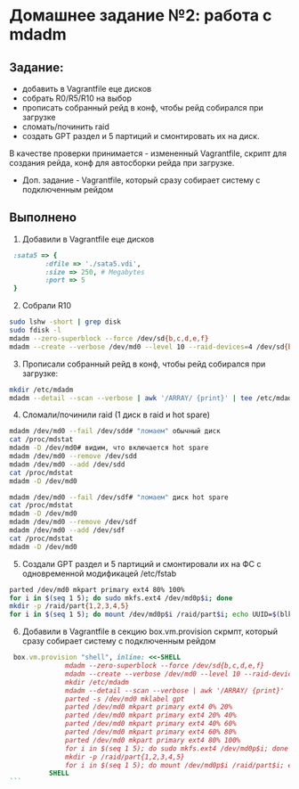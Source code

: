 # **Домашнее задание №2: работа с mdadm**

## **Задание:**
- добавить в Vagrantfile еце дисков
- собрать R0/R5/R10 на выбор
- прописать собранный рейд в конф, чтобы рейд собирался при загрузке
- сломать/починить raid
- создать GPT раздел и 5 партиций и смонтировать их на диск.

В качестве проверки принимается - измененный Vagrantfile, скрипт для
создания рейда, конф для автосборки рейда при загрузке.

* Доп. задание - Vagrantfile, который сразу собирает систему с подключенным
рейдом

## **Выполнено**

1. Добавили в Vagrantfile еце дисков
```ruby
 :sata5 => {
         :dfile => './sata5.vdi',
         :size => 250, # Megabytes
         :port => 5
 }
```

2. Собрали R10
```bash
sudo lshw -short | grep disk
sudo fdisk -l
mdadm --zero-superblock --force /dev/sd{b,c,d,e,f}
mdadm --create --verbose /dev/md0 --level 10 --raid-devices=4 /dev/sd{b,c,d,e} --spare-devices=1 /dev/sdf
```
3. Прописали собранный рейд в конф, чтобы рейд собирался при загрузке:
```bash
mkdir /etc/mdadm
mdadm --detail --scan --verbose | awk '/ARRAY/ {print}' | tee /etc/mdadm/mdadm.conf
```

4. Сломали/починили raid (1 диск в raid и hot spare)
```bash
mdadm /dev/md0 --fail /dev/sdd# "ломаем" обычный диск
cat /proc/mdstat
mdadm -D /dev/md0# видим, что включается hot spare
mdadm /dev/md0 --remove /dev/sdd
mdadm /dev/md0 --add /dev/sdd
cat /proc/mdstat
mdadm -D /dev/md0

mdadm /dev/md0 --fail /dev/sdf# "ломаем" диск hot spare
cat /proc/mdstat
mdadm -D /dev/md0
mdadm /dev/md0 --remove /dev/sdf
mdadm /dev/md0 --add /dev/sdf
cat /proc/mdstat
mdadm -D /dev/md0
```

5. Создали GPT раздел и 5 партиций и смонтировали их на ФС с одновременной модификацей /etc/fstab
```bash
parted /dev/md0 mkpart primary ext4 80% 100%
for i in $(seq 1 5); do sudo mkfs.ext4 /dev/md0p$i; done
mkdir -p /raid/part{1,2,3,4,5}
for i in $(seq 1 5); do mount /dev/md0p$i /raid/part$i; echo UUID=$(blkid -o value -s UUID /dev/md0p$i) /raid/part$i ext4 defaults 0 2 >> /etc/fstab; done
```
                                           
6. Добавили в Vagrantfile в секцию  box.vm.provision скрмпт, который сразу собирает систему с подключенным рейдом
`````ruby
 box.vm.provision "shell", inline: <<-SHELL
              mdadm --zero-superblock --force /dev/sd{b,c,d,e,f}
              mdadm --create --verbose /dev/md0 --level 10 --raid-devices=4 /dev/sd{b,c,d,e} --spare-devices=1 /dev/sdf
              mkdir /etc/mdadm
              mdadm --detail --scan --verbose | awk '/ARRAY/ {print}' | tee /etc/mdadm/mdadm.conf
              parted -s /dev/md0 mklabel gpt
              parted /dev/md0 mkpart primary ext4 0% 20%
              parted /dev/md0 mkpart primary ext4 20% 40%
              parted /dev/md0 mkpart primary ext4 40% 60%
              parted /dev/md0 mkpart primary ext4 60% 80%
              parted /dev/md0 mkpart primary ext4 80% 100%
              for i in $(seq 1 5); do sudo mkfs.ext4 /dev/md0p$i; done
              mkdir -p /raid/part{1,2,3,4,5}
              for i in $(seq 1 5); do mount /dev/md0p$i /raid/part$i; echo UUID=$(blkid -o value -s UUID /dev/md0p$i) /raid/part$i ext4 defaults 0 2 >> /etc/fstab; done
          SHELL
```
